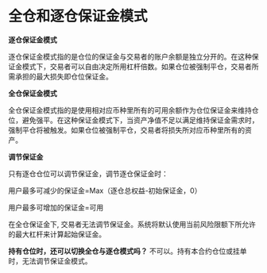 # 全仓和逐仓保证金模式

**逐仓保证金模式**

逐仓保证金模式指的是仓位的保证金与交易者的账户余额是独立分开的。在这种保证金模式下，交易者可以自由决定所用杠杆倍数。如果仓位被强制平仓，交易者所需承担的最大损失即仓位保证金。

**全仓保证金模式**

全仓保证金模式指的是使用相对应币种里所有的可用余额作为仓位保证金来维持仓位，避免强平。在这种保证金模式下，当资产净值不足以满足维持保证金需求时，强制平仓将被触发。如果仓位被强制平仓，交易者将损失所对应币种里所有的资产。

**调节保证金**

只有逐仓仓位可以调节保证金，调节逐仓保证金时：

用户最多可减少的保证金=Max（逐仓总权益-初始保证金，0）

用户最多可增加的保证金=可用

在全仓保证金下, 交易者无法调节保证金。系统将默认使用当前风险限额下所允许的最大杠杆来计算起始保证金。

**持有仓位时，还可以切换全仓与逐仓模式吗？** 不可以。持有本合约仓位或挂单时，无法调节保证金模式。